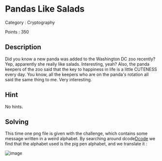 # Pandas Like Salads 

Category : Cryptography

Points : 350

## Description

Did you know a new panda was added to the Washington DC zoo recently? Yep, apparently she really like salads. Interesting, yeah? Also, the panda keepers of the zoo said that the key to happiness in life is a little CUTENESS every day. You know, all the keepers who are on the panda's rotation all said the same thing to me. Very interesting.

## Hint

No hints.

## Solving

This time one png file is given with the challenge, which contains some message written in a weird alphabet. By searching around 
dcode[Dcode](https://dcode.fr) we find that the alphabet used is the pig pen alphabet, and we translate it : 

![image](https://user-images.githubusercontent.com/57148042/73136973-f54aba80-4053-11ea-9330-a5707b8f4846.png)

